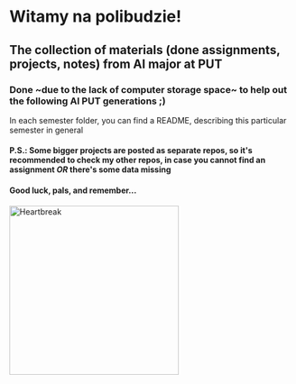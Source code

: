 # Witamy na polibudzie!

## The collection of materials (done assignments, projects, notes) from AI major at PUT

### Done ~due to the lack of computer storage space~ to help out the following AI PUT generations ;)

In each semester folder, you can find a README, describing this particular semester in general

#### P.S.: Some bigger projects are posted as separate repos, so it's recommended to check my other repos, in case you cannot find an assignment ___OR___ there's some data missing

#### Good luck, pals, and remember...
<img src="https://github.com/allsuitablenamesarealreadytaken/PUT/blob/main/witamy_na_polibudzie.jpg?raw=true" alt="Heartbreak" height="300"/>
